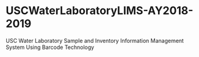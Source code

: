 # USCWaterLaboratoryLIMS-AY2018-2019
USC Water Laboratory Sample and Inventory Information Management System Using Barcode Technology
